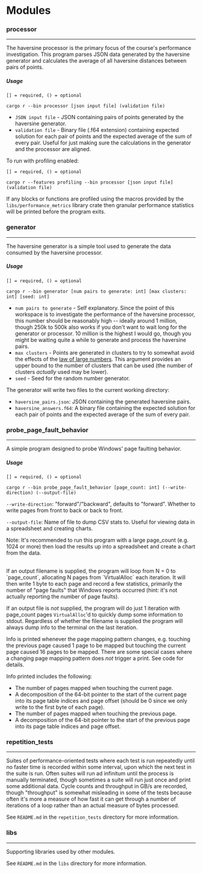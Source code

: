 # Modules

### processor
---
The haversine processor is the primary focus of the course's performance investigation.
This program parses JSON data generated by the haversine generator and calculates the average of all haversine distances between pairs of points.

##### Usage
```
[] = required, () = optional

cargo r --bin processor [json input file] (validation file)
```
- `JSON input file` - JSON containing pairs of points generated by the haversine generator.
- `validation file` - Binary file (.f64 extension) containing expected solution for each pair of points and the expected average of the sum of every pair. Useful for just making sure the calculations in the generator and the processor are aligned.

To run with profiling enabled:
```
[] = required, () = optional

cargo r --features profiling --bin processor [json input file] (validation file)
```
If any blocks or functions are profiled using the macros provided by the `libs/performance_metrics` library crate then granular performance statistics will be printed before the program exits.

### generator
---
The haversine generator is a simple tool used to generate the data consumed by the haversine processor.

##### Usage
```
[] = required, () = optional

cargo r --bin generator [num pairs to generate: int] [max clusters: int] [seed: int]
```
- `num pairs to generate` - Self explanatory. Since the point of this workspace is to investigate the performance of the haversine processor, this number should be reasonably high -- ideally around 1 million, though 250k to 500k also works if you don't want to wait long for the generator or processor. 10 million is the highest I would go, though you might be waiting quite a while to generate and process the haversine pairs.
- `max clusters` - Points are generated in clusters to try to somewhat avoid the effects of the [law of large numbers](https://en.wikipedia.org/wiki/Law_of_large_numbers). This argument provides an upper bound to the number of clusters that can be used (the number of clusters _actually_ used may be lower).
- `seed` - Seed for the random number generator.

The generator will write two files to the current working directory:
- `haversine_pairs.json`: JSON containing the generated haversine pairs.
- `haversine_answers.f64`: A binary file containing the expected solution for each pair of points and the expected average of the sum of every pair.

### probe_page_fault_behavior
---
A simple program designed to probe Windows' page faulting behavior.

##### Usage
```
[] = required, () = optional

cargo r --bin probe_page_fault_behavior [page_count: int] (--write-direction) (--output-file)
```
`--write-direction`:
    "forward"/"backward", defaults to "forward".
    Whether to write pages from front to back or back to front.

`--output-file`:
    Name of file to dump CSV stats to.
    Useful for viewing data in a spreadsheet and creating charts.

Note: It's recommended to run this program with a large page_count (e.g. 1024 or more) then load the results up into a spreadsheet and create a chart from the data.

<br>
If an output filename is supplied, the program will loop from N = 0 to `page_count`, allocating N pages from `VirtualAlloc` each iteration.
It will then write 1 byte to each page and record a few statistics, primarily the number of "page faults" that Windows reports occurred (hint: it's not actually reporting the number of page faults).

If an output file is _not_ supplied, the program will do just 1 iteration with page_count pages `VirtualAlloc`'d to quickly dump some information to stdout. Regardless of whether the filename is supplied the program will always dump info to the terminal on the last iteration.

Info is printed whenever the page mapping pattern changes, e.g. touching the previous page caused 1 page to be mapped but touching the current page caused 16 pages to be mapped.
There are some special cases where a changing page mapping pattern does _not_ trigger a print.
See code for details.

Info printed includes the following:
- The number of pages mapped when touching the current page.
- A decomposition of the 64-bit pointer to the start of the current page into its page table indices and page offset (should be 0 since we only write to the first byte of each page).
- The number of pages mapped when touching the previous page.
- A decomposition of the 64-bit pointer to the start of the previous page into its page table indices and page offset.

### repetition_tests
---
Suites of performance-oriented tests where each test is run repeatedly until no faster time is recorded within some interval, upon which the next test in the suite is run.
Often suites will run ad infinitum until the process is manually terminated, though sometimes a suite will run just once and print some additional data.
Cycle counts and throughput in GB/s are recorded, though "throughput" is somewhat misleading in some of the tests because often it's more a measure of how fast it can get through a number of iterations of a loop rather than an actual measure of bytes processed.

See `README.md` in the `repetition_tests` directory for more information.

### libs
---
Supporting libraries used by other modules.

See `README.md` in the `libs` directory for more information.
